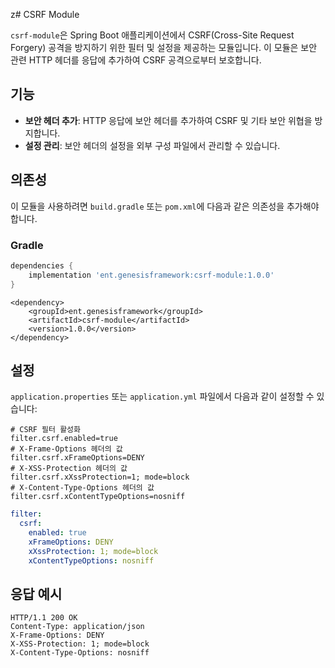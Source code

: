 z# CSRF Module

`csrf-module`은 Spring Boot 애플리케이션에서 CSRF(Cross-Site Request Forgery) 공격을 방지하기 위한 필터 및 설정을 제공하는 모듈입니다. 이 모듈은 보안 관련 HTTP
헤더를 응답에 추가하여 CSRF 공격으로부터 보호합니다.

## 기능

- **보안 헤더 추가**: HTTP 응답에 보안 헤더를 추가하여 CSRF 및 기타 보안 위협을 방지합니다.
- **설정 관리**: 보안 헤더의 설정을 외부 구성 파일에서 관리할 수 있습니다.

## 의존성

이 모듈을 사용하려면 `build.gradle` 또는 `pom.xml`에 다음과 같은 의존성을 추가해야 합니다.

### Gradle

```groovy
dependencies {
    implementation 'ent.genesisframework:csrf-module:1.0.0'
}
```

```Maven
<dependency>
    <groupId>ent.genesisframework</groupId>
    <artifactId>csrf-module</artifactId>
    <version>1.0.0</version>
</dependency> 
```

## 설정

`application.properties` 또는 `application.yml` 파일에서 다음과 같이 설정할 수 있습니다:

```properties
# CSRF 필터 활성화
filter.csrf.enabled=true
# X-Frame-Options 헤더의 값
filter.csrf.xFrameOptions=DENY
# X-XSS-Protection 헤더의 값
filter.csrf.xXssProtection=1; mode=block
# X-Content-Type-Options 헤더의 값
filter.csrf.xContentTypeOptions=nosniff
```

```yaml
filter:
  csrf:
    enabled: true
    xFrameOptions: DENY
    xXssProtection: 1; mode=block
    xContentTypeOptions: nosniff
```

## 응답 예시

```http
HTTP/1.1 200 OK
Content-Type: application/json
X-Frame-Options: DENY
X-XSS-Protection: 1; mode=block
X-Content-Type-Options: nosniff
```